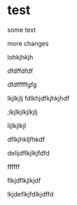 # test

some text

more changes

lohkjhkjh

dfdffdfdf


dfdfffffgfg


lkjlkjlj
fdlkhjdfkjhkjhdf


;lkjlkjlkjlkjlj


lijlkjlkjl

dflkjhkljfhkdf


delijdflkjlkjfdfd

ffffff


flkjdflkjlkjdf

lkjdeflkjfdlkjdffd
